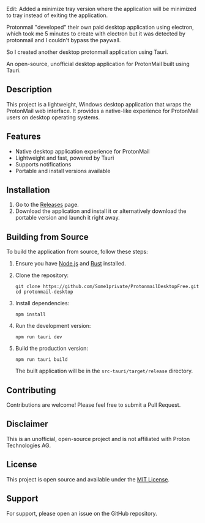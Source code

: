 Edit: Added a minimize tray version where the application will be minimized to tray instead of exiting the application.

Protonmail "developed" their own paid desktop application using electron, which took me 5 minutes to create with electron but it was detected by protonmail and I couldn't bypass the paywall.

So I created another desktop protonmail application using Tauri. 

An open-source, unofficial desktop application for ProtonMail built using Tauri.

## Description

This project is a lightweight, Windows desktop application that wraps the ProtonMail web interface. It provides a native-like experience for ProtonMail users on desktop operating systems.

## Features

- Native desktop application experience for ProtonMail
- Lightweight and fast, powered by Tauri
- Supports notifications
- Portable and install versions available

## Installation

1. Go to the [Releases](https://github.com/Some1private/ProtonmailDesktopFree/releases) page.
2. Download the application and install it or alternatively download the portable version and launch it right away.

## Building from Source

To build the application from source, follow these steps:

1. Ensure you have [Node.js](https://nodejs.org/) and [Rust](https://www.rust-lang.org/tools/install) installed.

2. Clone the repository:
   ```
   git clone https://github.com/Some1private/ProtonmailDesktopFree.git
   cd protonmail-desktop
   ```

3. Install dependencies:
   ```
   npm install
   ```

4. Run the development version:
   ```
   npm run tauri dev
   ```

5. Build the production version:
   ```
   npm run tauri build
   ```

   The built application will be in the `src-tauri/target/release` directory.

## Contributing

Contributions are welcome! Please feel free to submit a Pull Request.

## Disclaimer

This is an unofficial, open-source project and is not affiliated with Proton Technologies AG.

## License

This project is open source and available under the [MIT License](LICENSE).

## Support

For support, please open an issue on the GitHub repository.
```
